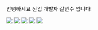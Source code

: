 안녕하세요 신입 개발자 갈연수 입니다!



![](https://img.shields.io/badge/CSS3-1572B6?style=for-the-badge&logo=css3&logoColor=white)
![](https://img.shields.io/badge/Java-ED8B00?style=for-the-badge&logo=openjdk&logoColor=white)
![](https://img.shields.io/badge/Oracle-F80000?style=for-the-badge&logo=oracle&logoColor=black)
![](https://img.shields.io/badge/React-20232A?style=for-the-badge&logo=react&logoColor=61DAFB)
![](ttps://img.shields.io/badge/JavaScript-F7DF1E?style=for-the-badge&logo=JavaScript&logoColor=white)
